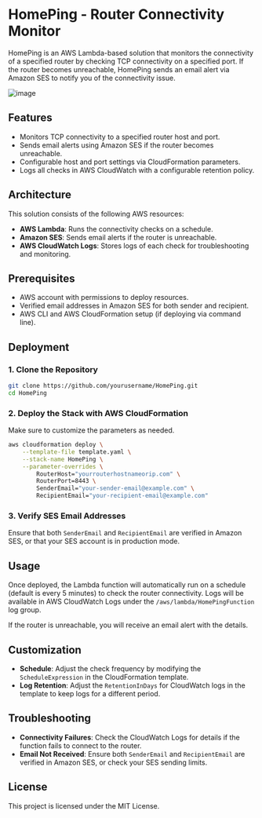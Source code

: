 # HomePing - Router Connectivity Monitor

HomePing is an AWS Lambda-based solution that monitors the connectivity of a specified router by checking TCP connectivity on a specified port. If the router becomes unreachable, HomePing sends an email alert via Amazon SES to notify you of the connectivity issue.

![image](https://github.com/user-attachments/assets/3f519127-6fd0-42f7-b656-51406ddfd830)

## Features

- Monitors TCP connectivity to a specified router host and port.
- Sends email alerts using Amazon SES if the router becomes unreachable.
- Configurable host and port settings via CloudFormation parameters.
- Logs all checks in AWS CloudWatch with a configurable retention policy.

## Architecture

This solution consists of the following AWS resources:

- **AWS Lambda**: Runs the connectivity checks on a schedule.
- **Amazon SES**: Sends email alerts if the router is unreachable.
- **AWS CloudWatch Logs**: Stores logs of each check for troubleshooting and monitoring.

## Prerequisites

- AWS account with permissions to deploy resources.
- Verified email addresses in Amazon SES for both sender and recipient.
- AWS CLI and AWS CloudFormation setup (if deploying via command line).

## Deployment

### 1. Clone the Repository

```bash
git clone https://github.com/yourusername/HomePing.git
cd HomePing
```

### 2. Deploy the Stack with AWS CloudFormation

Make sure to customize the parameters as needed.

```bash
aws cloudformation deploy \
    --template-file template.yaml \
    --stack-name HomePing \
    --parameter-overrides \
        RouterHost="yourrouterhostnameorip.com" \
        RouterPort=8443 \
        SenderEmail="your-sender-email@example.com" \
        RecipientEmail="your-recipient-email@example.com"
```

### 3. Verify SES Email Addresses

Ensure that both `SenderEmail` and `RecipientEmail` are verified in Amazon SES, or that your SES account is in production mode.

## Usage

Once deployed, the Lambda function will automatically run on a schedule (default is every 5 minutes) to check the router connectivity. Logs will be available in AWS CloudWatch Logs under the `/aws/lambda/HomePingFunction` log group.

If the router is unreachable, you will receive an email alert with the details.

## Customization

- **Schedule**: Adjust the check frequency by modifying the `ScheduleExpression` in the CloudFormation template.
- **Log Retention**: Adjust the `RetentionInDays` for CloudWatch logs in the template to keep logs for a different period.

## Troubleshooting

- **Connectivity Failures**: Check the CloudWatch Logs for details if the function fails to connect to the router.
- **Email Not Received**: Ensure both `SenderEmail` and `RecipientEmail` are verified in Amazon SES, or check your SES sending limits.

## License

This project is licensed under the MIT License.
